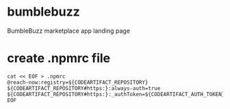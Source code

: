 # bumblebuzz
BumbleBuzz marketplace app landing page

# create .npmrc file
```
cat << EOF > .npmrc
@reach-now:registry=${CODEARTIFACT_REPOSITORY}
${CODEARTIFACT_REPOSITORY#https:}:always-auth=true
${CODEARTIFACT_REPOSITORY#https:}:_authToken=${CODEARTIFACT_AUTH_TOKEN}
EOF
```

